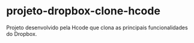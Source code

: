 # projeto-dropbox-clone-hcode
Projeto desenvolvido pela Hcode que clona as principais funcionalidades do Dropbox.
